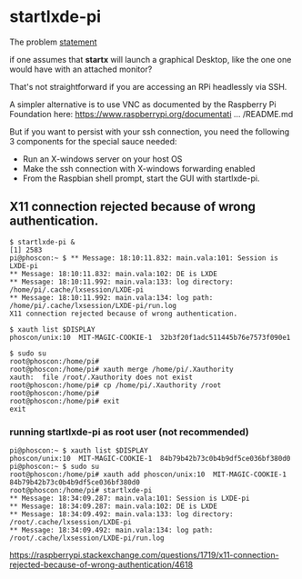 startlxde-pi
============================


The problem [statement](https://www.raspberrypi.org/forums/viewtopic.php?t=210425)

if one assumes that **startx** will launch a graphical Desktop, like the one one would have with an attached monitor?

That's not straightforward if you are accessing an RPi headlessly via SSH.

A simpler alternative is to use VNC as documented by the Raspberry Pi Foundation here:
https://www.raspberrypi.org/documentati ... /README.md

But if you want to persist with your ssh connection, you need the following 3 components for the special sauce needed:
  * Run an X-windows server on your host OS
  * Make the ssh connection with X-windows forwarding enabled
  * From the Raspbian shell prompt, start the GUI with startlxde-pi.


## X11 connection rejected because of wrong authentication.

```
$ startlxde-pi &
[1] 2583
pi@phoscon:~ $ ** Message: 18:10:11.832: main.vala:101: Session is LXDE-pi
** Message: 18:10:11.832: main.vala:102: DE is LXDE
** Message: 18:10:11.992: main.vala:133: log directory: /home/pi/.cache/lxsession/LXDE-pi
** Message: 18:10:11.992: main.vala:134: log path: /home/pi/.cache/lxsession/LXDE-pi/run.log
X11 connection rejected because of wrong authentication.
```

```
$ xauth list $DISPLAY
phoscon/unix:10  MIT-MAGIC-COOKIE-1  32b3f20f1adc511445b76e7573f090e1

$ sudo su
root@phoscon:/home/pi# 
root@phoscon:/home/pi# xauth merge /home/pi/.Xauthority
xauth:  file /root/.Xauthority does not exist
root@phoscon:/home/pi# cp /home/pi/.Xauthority /root
root@phoscon:/home/pi# 
root@phoscon:/home/pi# exit
exit

```

### running startlxde-pi as root user (not recommended)

```
pi@phoscon:~ $ xauth list $DISPLAY
phoscon/unix:10  MIT-MAGIC-COOKIE-1  84b79b42b73c0b4b9df5ce036bf380d0
pi@phoscon:~ $ sudo su
root@phoscon:/home/pi# xauth add phoscon/unix:10  MIT-MAGIC-COOKIE-1  84b79b42b73c0b4b9df5ce036bf380d0
root@phoscon:/home/pi# startlxde-pi
** Message: 18:34:09.287: main.vala:101: Session is LXDE-pi
** Message: 18:34:09.287: main.vala:102: DE is LXDE
** Message: 18:34:09.492: main.vala:133: log directory: /root/.cache/lxsession/LXDE-pi
** Message: 18:34:09.492: main.vala:134: log path: /root/.cache/lxsession/LXDE-pi/run.log

```

https://raspberrypi.stackexchange.com/questions/1719/x11-connection-rejected-because-of-wrong-authentication/4618
